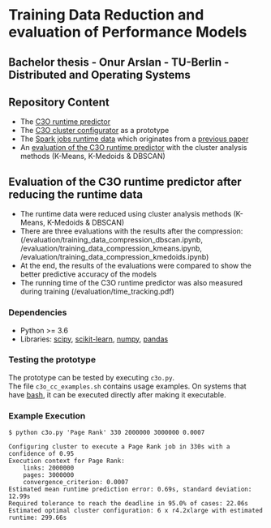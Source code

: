 # Training Data Reduction and evaluation of Performance Models

## Bachelor thesis -  Onur Arslan -  TU-Berlin - Distributed and Operating Systems

## Repository Content

- The [C3O runtime predictor](/RuntimePrediction)
- The [C3O cluster configurator](/ClusterConfiguration) as a prototype
- The [Spark jobs runtime data](/data) which originates from a [previous paper](https://github.com/dos-group/c3o-experiments)
- An [evaluation of the C3O runtime predictor](/evaluation) with the cluster analysis methods (K-Means, K-Medoids & DBSCAN)

## Evaluation of the C3O runtime predictor after reducing the runtime data

- The runtime data were reduced using cluster analysis methods (K-Means, K-Medoids & DBSCAN)
- There are three evaluations with the results after the compression:
  (/evaluation/training_data_compression_dbscan.ipynb,
  /evaluation/training_data_compression_kmeans.ipynb,
  /evaluation/training_data_compression_kmedoids.ipynb)
- At the end, the results of the evaluations were compared to show the better predictive accuracy of the models
- The running time of the C3O runtime predictor was also measured during training (/evaluation/time_tracking.pdf)

### Dependencies

- Python >= 3.6
- Libraries: [scipy](https://pypi.org/project/scipy/), [scikit-learn](https://pypi.org/project/scikit-learn/), [numpy](https://pypi.org/project/numpy/), [pandas](https://pypi.org/project/pandas/)


### Testing the prototype

The prototype can be tested by executing `c3o.py`.  
The file `c3o_cc_examples.sh` contains usage examples. On systems that have [bash](https://en.wikipedia.org/wiki/Bash_\(Unix_shell\)), it can be executed directly after making it executable.


### Example Execution

```
$ python c3o.py 'Page Rank' 330 2000000 3000000 0.0007

Configuring cluster to execute a Page Rank job in 330s with a confidence of 0.95
Execution context for Page Rank:
    links: 2000000
    pages: 3000000
    convergence_criterion: 0.0007
Estimated mean runtime prediction error: 0.69s, standard deviation: 12.99s
Required tolerance to reach the deadline in 95.0% of cases: 22.06s
Estimated optimal cluster configuration: 6 x r4.2xlarge with estimated runtime: 299.66s
```
